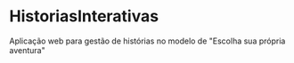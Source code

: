 # HistoriasInterativas
Aplicação web para gestão de histórias no modelo de "Escolha sua própria aventura"
